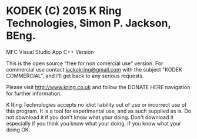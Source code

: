 # KODEK (C) 2015 K Ring Technologies, Simon P. Jackson, BEng.
MFC Visual Studio App C++ Version

This is the open source "free for non comercial use" version. For commercial use contact jackokring@gmail.com with the
subject "KODEK COMMERCIAL", and I'll get back to any serious requests.

Please visit http://www.kring.co.uk and follow the DONATE HERE navigation for further information.

K Ring Technologies accepts no idiot liability out of use or incorrect use of this program.
It is a tool for experimental use, and as such supplied as is. Do not download it if you don't know what your doing.
Don't download it especially if you think you know what your doing. If you know what your doing OK.
